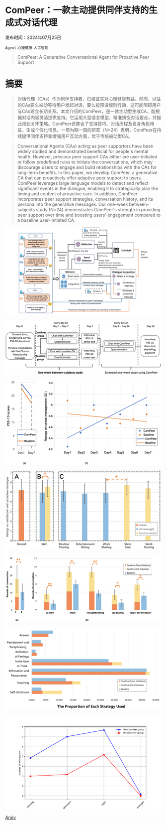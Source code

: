 # ComPeer：一款主动提供同伴支持的生成式对话代理

发布时间：2024年07月25日

`Agent` `心理健康` `人工智能`

> ComPeer: A Generative Conversational Agent for Proactive Peer Support

# 摘要

> 对话代理（CAs）作为同伴支持者，已被证实对心理健康有益。然而，以往的CAs要么被动等待用户发起对话，要么按预设规则行动，这可能阻碍用户与CAs建立长期关系。本文介绍的ComPeer，是一款主动型生成CA，能根据对话内容灵活提供支持。它运用大型语言模型，精准捕捉对话要点，并据此规划关怀策略。ComPeer还整合了支持技巧、对话历程及自身角色特征，生成个性化信息。一项为期一周的研究（N=24）表明，ComPeer在持续提供同伴支持和增强用户互动方面，优于传统被动型CA。

> Conversational Agents (CAs) acting as peer supporters have been widely studied and demonstrated beneficial for people's mental health. However, previous peer support CAs either are user-initiated or follow predefined rules to initiate the conversations, which may discourage users to engage and build relationships with the CAs for long-term benefits. In this paper, we develop ComPeer, a generative CA that can proactively offer adaptive peer support to users. ComPeer leverages large language models to detect and reflect significant events in the dialogue, enabling it to strategically plan the timing and content of proactive care. In addition, ComPeer incorporates peer support strategies, conversation history, and its persona into the generative messages. Our one-week between-subjects study (N=24) demonstrates ComPeer's strength in providing peer support over time and boosting users' engagement compared to a baseline user-initiated CA.

![ComPeer：一款主动提供同伴支持的生成式对话代理](../../../paper_images/2407.18064/workflow_v4.png)

![ComPeer：一款主动提供同伴支持的生成式对话代理](../../../paper_images/2407.18064/procedure.png)

![ComPeer：一款主动提供同伴支持的生成式对话代理](../../../paper_images/2407.18064/6_1_results_new.png)

![ComPeer：一款主动提供同伴支持的生成式对话代理](../../../paper_images/2407.18064/6.3_result.png)

![ComPeer：一款主动提供同伴支持的生成式对话代理](../../../paper_images/2407.18064/6.4_result_1.png)

![ComPeer：一款主动提供同伴支持的生成式对话代理](../../../paper_images/2407.18064/strategy.png)

![ComPeer：一款主动提供同伴支持的生成式对话代理](../../../paper_images/2407.18064/Interaction_period.png)

[Arxiv](https://arxiv.org/abs/2407.18064)